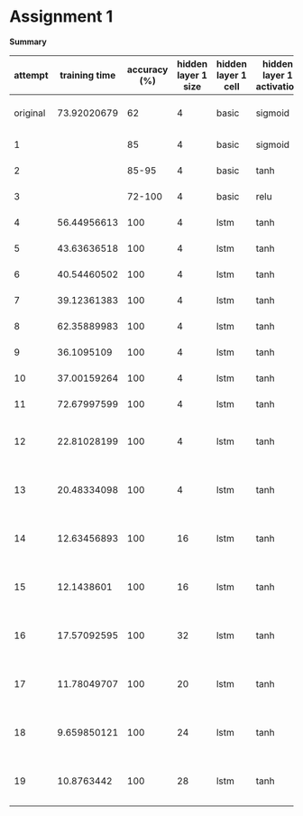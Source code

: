 # Assignment 1

**Summary**

| attempt  | training time | accuracy (%) | hidden layer 1 size | hidden layer 1 cell | hidden layer 1 activation | weight init          | early stopping  | learning rate                                                                            | mini batch size   | training size | valid size |
|----------|---------------|--------------|---------------------|---------------------|---------------------------|----------------------|-----------------|------------------------------------------------------------------------------------------|-------------------|---------------|------------|
| original | 73.92020679   | 62           | 4                   | basic               | sigmoid                   | random uniform       | N/A             | 0.01                                                                                     | 1 (no mini batch) | 4000          | 0          |
| 1        |               | 85           | 4                   | basic               | sigmoid                   | xavier initlaization | valid error < 1 | 0.01                                                                                     | 256               | 3000          | 1000       |
| 2        |               | 85-95        | 4                   | basic               | tanh                      | xavier initlaization | valid error < 1 | 0.01                                                                                     | 256               | 3000          | 1000       |
| 3        |               | 72-100       | 4                   | basic               | relu                      | he initialization    | valid error < 1 | 0.01                                                                                     | 256               | 3000          | 1000       |
| 4        | 56.44956613   | 100          | 4                   | lstm                | tanh                      | xavier initlaization | valid error < 1 | 0.01                                                                                     | 16                | 3000          | 1000       |
| 5        | 43.63636518   | 100          | 4                   | lstm                | tanh                      | xavier initlaization | valid error < 1 | 0.01                                                                                     | 32                | 3000          | 1000       |
| 6        | 40.54460502   | 100          | 4                   | lstm                | tanh                      | xavier initlaization | valid error < 1 | 0.01                                                                                     | 64                | 3000          | 1000       |
| 7        | 39.12361383   | 100          | 4                   | lstm                | tanh                      | xavier initlaization | valid error < 1 | 0.01                                                                                     | 128               | 3000          | 1000       |
| 8        | 62.35889983   | 100          | 4                   | lstm                | tanh                      | xavier initlaization | valid error < 1 | 0.01                                                                                     | 256               | 3000          | 1000       |
| 9        | 36.1095109    | 100          | 4                   | lstm                | tanh                      | xavier initlaization | valid error < 1 | 0.02                                                                                     | 256               | 3000          | 1000       |
| 10       | 37.00159264   | 100          | 4                   | lstm                | tanh                      | xavier initlaization | valid error < 1 | 0.02                                                                                     | 500               | 3000          | 1000       |
| 11       | 72.67997599   | 100          | 4                   | lstm                | tanh                      | xavier initlaization | valid error < 1 | 0.04                                                                                     | 500               | 3000          | 1000       |
| 12       | 22.81028199   | 100          | 4                   | lstm                | tanh                      | xavier initlaization | valid error < 1 | decayed_lr = tf.train.exponential_decay(0.04, global_step, 100000, 0.99, staircase=True) | 500               | 3000          | 1000       |
| 13       | 20.48334098   | 100          | 4                   | lstm                | tanh                      | xavier initlaization | valid error < 1 | decayed_lr = tf.train.exponential_decay(0.06, global_step, 100000, 0.99, staircase=True) | 500               | 3000          | 1000       |
| 14       | 12.63456893   | 100          | 16                  | lstm                | tanh                      | xavier initlaization | valid error < 1 | decayed_lr = tf.train.exponential_decay(0.05, global_step, 100000, 0.99, staircase=True) | 500               | 3000          | 1000       |
| 15       | 12.1438601    | 100          | 16                  | lstm                | tanh                      | xavier initlaization | valid error < 1 | decayed_lr = tf.train.exponential_decay(0.06, global_step, 100000, 0.99, staircase=True) | 500               | 3000          | 1000       |
| 16       | 17.57092595   | 100          | 32                  | lstm                | tanh                      | xavier initlaization | valid error < 1 | decayed_lr = tf.train.exponential_decay(0.06, global_step, 100000, 0.99, staircase=True) | 500               | 3000          | 1000       |
| 17       | 11.78049707   | 100          | 20                  | lstm                | tanh                      | xavier initlaization | valid error < 1 | decayed_lr = tf.train.exponential_decay(0.06, global_step, 100000, 0.99, staircase=True) | 500               | 3000          | 1000       |
| 18       | 9.659850121   | 100          | 24                  | lstm                | tanh                      | xavier initlaization | valid error < 1 | decayed_lr = tf.train.exponential_decay(0.06, global_step, 100000, 0.99, staircase=True) | 500               | 3000          | 1000       |
| 19       | 10.8763442    | 100          | 28                  | lstm                | tanh                      | xavier initlaization | valid error < 1 | decayed_lr = tf.train.exponential_decay(0.06, global_step, 100000, 0.99, staircase=True) | 500               | 3000          | 1000       |